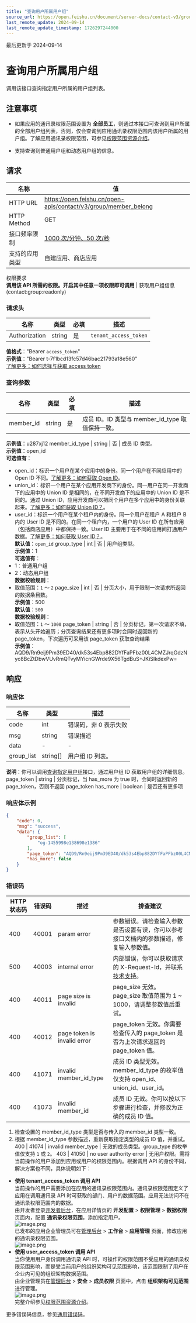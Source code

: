 ```yaml
---
title: "查询用户所属用户组"
source_url: https://open.feishu.cn/document/server-docs/contact-v3/group/member_belong
last_remote_update: 2024-09-14
last_remote_update_timestamp: 1726297244000
---
```

最后更新于 2024-09-14

# 查询用户所属用户组

调用该接口查询指定用户所属的用户组列表。

## 注意事项

- 如果应用的通讯录权限范围设置为 **全部员工**，则通过本接口可查询到用户所属的全部用户组列表，否则，仅会查询到应用通讯录权限范围内该用户所属的用户组。了解应用通讯录权限范围，可参见[权限范围资源介绍](https://open.feishu.cn/document/ukTMukTMukTM/uETNz4SM1MjLxUzM/v3/guides/scope_authority)。

- 支持查询到普通用户组和动态用户组的信息。

## 请求
名称 | 值
---|---
HTTP URL | https://open.feishu.cn/open-apis/contact/v3/group/member_belong
HTTP Method | GET
接口频率限制 | [1000 次/分钟、50 次/秒](https://open.feishu.cn/document/ukTMukTMukTM/uUzN04SN3QjL1cDN)
支持的应用类型 | 自建应用、商店应用
权限要求  
            **调用该 API 所需的权限。开启其中任意一项权限即可调用** | 获取用户组信息(contact:group:readonly)

### 请求头

名称 | 类型 | 必填 | 描述
--- | --- | --- | ---
Authorization | string | 是 | `tenant_access_token`  
**值格式**："Bearer `access_token`"  
**示例值**："Bearer t-7f1bcd13fc57d46bac21793a18e560"  
[了解更多：如何选择与获取 access token](https://open.feishu.cn/document/uAjLw4CM/ugTN1YjL4UTN24CO1UjN/trouble-shooting/how-to-choose-which-type-of-token-to-use)

### 查询参数

名称 | 类型 | 必填 | 描述
--- | --- | --- | ---
member_id | string | 是 | 成员 ID。ID 类型与 member_id_type 取值保持一致。  
**示例值**：u287xj12
member_id_type | string | 否 | 成员 ID 类型。  
**示例值**：open_id  
**可选值有**：  
- open_id：标识一个用户在某个应用中的身份。同一个用户在不同应用中的 Open ID 不同。[了解更多：如何获取 Open ID](https://open.feishu.cn/document/uAjLw4CM/ugTN1YjL4UTN24CO1UjN/trouble-shooting/how-to-obtain-openid)。  
- union_id：标识一个用户在某个应用开发商下的身份。同一用户在同一开发商下的应用中的 Union ID 是相同的，在不同开发商下的应用中的 Union ID 是不同的。通过 Union ID，应用开发商可以把同个用户在多个应用中的身份关联起来。[了解更多：如何获取 Union ID？](https://open.feishu.cn/document/uAjLw4CM/ugTN1YjL4UTN24CO1UjN/trouble-shooting/how-to-obtain-union-id)。  
- user_id：标识一个用户在某个租户内的身份。同一个用户在租户 A 和租户 B 内的 User ID 是不同的。在同一个租户内，一个用户的 User ID 在所有应用（包括商店应用）中都保持一致。User ID 主要用于在不同的应用间打通用户数据。[了解更多：如何获取 User ID？](https://open.feishu.cn/document/uAjLw4CM/ugTN1YjL4UTN24CO1UjN/trouble-shooting/how-to-obtain-user-id)。  
**默认值**：`open_id`
group_type | int | 否 | 用户组类型。  
**示例值**：1  
**可选值有**：  
- 1：普通用户组  
- 2：动态用户组  
**数据校验规则**：  
- 取值范围：`1` ～ `2`
page_size | int | 否 | 分页大小，用于限制一次请求所返回的数据条目数。  
**示例值**：500  
**默认值**：`500`  
**数据校验规则**：  
- 取值范围：`1` ～ `1000`
page_token | string | 否 | 分页标记，第一次请求不填，表示从头开始遍历；分页查询结果还有更多项时会同时返回新的 page_token，下次遍历可采用该 page_token 获取查询结果  
**示例值**：AQD9/Rn9eij9Pm39ED40/dk53s4Ebp882DYfFaPFbz00L4CMZJrqGdzNyc8BcZtDbwVUvRmQTvyMYicnGWrde9X56TgdBuS+JKiSIkdexPw=

## 响应

### 响应体

名称 | 类型 | 描述
--- | --- | ---
code | int | 错误码，非 0 表示失败
msg | string | 错误描述
data | \- | \-
group_list | string\[\] | 用户组 ID 列表。  
**说明**：你可以调用[查询指定用户组](https://open.feishu.cn/document/uAjLw4CM/ukTMukTMukTM/reference/contact-v3/group/get)接口，通过用户组 ID 获取用户组的详细信息。
page_token | string | 分页标记，当 has_more 为 true 时，会同时返回新的 page_token，否则不返回 page_token
has_more | boolean | 是否还有更多项

### 响应体示例
```json
{
    "code": 0,
    "msg": "success",
    "data": {
        "group_list": [
            "og-1455998e138698e1386"
        ],
        "page_token": "AQD9/Rn9eij9Pm39ED40/dk53s4Ebp882DYfFaPFbz00L4CMZJrqGdzNyc8BcZtDbwVUvRmQTvyMYicnGWrde9X56TgdBuS+JKiSIkdexPw=",
        "has_more": false
    }
}
```

### 错误码

HTTP状态码 | 错误码 | 描述 | 排查建议
--- | --- | --- | ---
400 | 40001 | param error | 参数错误。请检查输入参数是否设置有误，你可以参考接口文档内的参数描述，修复输入参数值。
500 | 40003 | internal error | 内部错误，你可以获取请求的 X-Request-Id，并联系[技术支持](https://applink.feishu.cn/TLJpeNdW)。
400 | 40011 | page size is invalid | page_size 无效。page_size 取值范围为 1 ~ 1000，请调整参数值后重试。
400 | 40012 | page token is invalid error | page_token 无效。你需要检查传入的 page_token 是否为上次请求返回的 page_token 值。
400 | 41071 | invalid member_id_type | 成员 ID 类型无效。member_id_type 的枚举值仅支持 open_id、union_id、user_id。
400 | 41073 | invalid member_id | 成员 ID 无效。你可以按以下步骤进行检查，并修改为正确的成员 ID 值。  
1. 检查设置的 member_id_type 类型是否与传入的 member_id 类型一致。  
2. 根据 member_id_type 参数描述，重新获取指定类型的成员 ID 值，并重试。
400 | 41074 | invalid member_type | 无效的成员类型。group_type 的枚举值仅支持 `1` 或 `2`。
403 | 41050 | no user authority error | 无用户权限。需将当前操作的用户添加到应用或用户的权限范围内。根据调用 API 的身份不同，解决方案也不同，具体说明如下：  
- **使用 tenant_access_token 调用 API**  
    当前操作的用户需要添加在应用的通讯录权限范围内。通讯录权限范围定义了应用在调用通讯录 API 时可获取的部门、用户的数据范围。应用无法访问不在通讯录权限范围内的数据。  
    由开发者登录[开发者后台](https://open.feishu.cn/app)，在应用详情页的 **开发配置** > **权限管理** > **数据权限** 页面内，配置 **通讯录权限范围**，添加指定用户。  
    ![image.png](https://sf3-cn.feishucdn.com/obj/open-platform-opendoc/a1b281bca2708c7b4d8cdb75b74db80b_d3B7kadw3c.png?height=278&maxWidth=550&width=1383)  
    已发布的应用企业管理员可在[管理后台](http://feishu.cn/admin) > **工作台** > **应用管理** 页面，修改应用的通讯录权限范围。  
    ![image.png](https://sf3-cn.feishucdn.com/obj/open-platform-opendoc/30410ff315a6728260c9964a7f035d4a_vtiypMAKJu.png?height=278&maxWidth=550&width=1383)  
- **使用 user_access_token 调用 API**  
    当你使用用户身份调用通讯录 API 时，可操作的权限范围不受应用的通讯录权限范围影响，而是受当前用户的组织架构可见范围影响，该范围限制了用户在企业内可见的组织架构数据范围。  
    由企业管理员在[管理后台](http://feishu.cn/admin) > **安全** > **成员权限** 页面中，点击 **组织架构可见范围** 进行管理。  
    ![image.png](https://sf3-cn.feishucdn.com/obj/open-platform-opendoc/6699f09b56c17798cb192d06795dc980_hcP4nRZadC.png?height=278&maxWidth=550&width=1383)  
完整介绍参见[权限范围资源介绍](https://open.feishu.cn/document/ukTMukTMukTM/uETNz4SM1MjLxUzM/v3/guides/scope_authority)。

更多错误码信息，参见[通用错误码](https://open.feishu.cn/document/ukTMukTMukTM/ugjM14COyUjL4ITN)。
